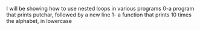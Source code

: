 I will be showing how to use nested loops in various programs
0-a program that prints putchar, followed by a new line
1- a function that prints 10 times the alphabet, in lowercase

